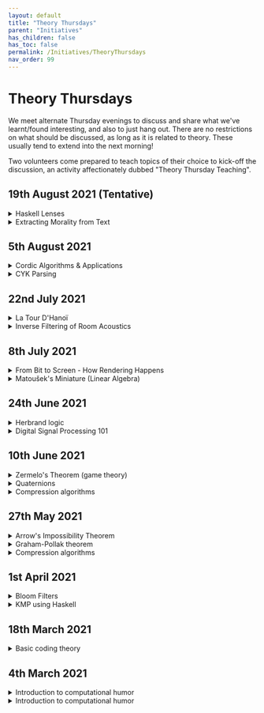 ```yaml
---
layout: default
title: "Theory Thursdays"
parent: "Initiatives"
has_children: false
has_toc: false
permalink: /Initiatives/TheoryThursdays
nav_order: 99
---
```


Theory Thursdays
=================

We meet alternate Thursday evenings to discuss and share what we've learnt/found interesting, and also to just hang out. There are no restrictions on what should be discussed, as long as it is related to theory. These usually tend to extend into the next morning!

Two volunteers come prepared to teach topics of their choice to kick-off the discussion, an activity affectionately dubbed "Theory Thursday Teaching".

## 19th August 2021 (Tentative)

<details>
  <summary>Haskell Lenses</summary>

  + Speaker: Anurudh Peduri
  + Resources: https://artyom.me/lens-over-tea-1
</details>

<details>
  <summary>Extracting Morality from Text</summary>

  + Speaker: Mayank Goel
</details>

## 5th August 2021

<details>
  <summary>Cordic Algorithms & Applications</summary>

  + Speaker: Shashwat Singh
</details>

<details>
  <summary>CYK Parsing</summary>

  + Speaker: Abhinav S Menon
</details>

## 22nd July 2021

<details>
  <summary>La Tour D'Hanoï</summary>

  + Speaker: Bharathi Ramana Joshi
</details>

<details>
  <summary>Inverse Filtering of Room Acoustics</summary>

  + Speaker: Shirley
</details>

## 8th July 2021

<details>
  <summary>From Bit to Screen - How Rendering Happens</summary>

  + Speaker: Kunwar Shaanjeet
</details>

<details>
  <summary>Matoušek's Miniature (Linear Algebra)</summary>

  + Speaker: Athreya C
  + Resources: https://kam.mff.cuni.cz/~matousek/stml-53-matousek-1.pdf
</details>

## 24th June 2021

<details>
  <summary>Herbrand logic</summary>

  + Speaker: L Lakshmanan
  + Resources: http://intrologic.stanford.edu/extras/manifesto.html
</details>

<details>
  <summary>Digital Signal Processing 101</summary>

  + Speaker: Shirley
</details>

## 10th June 2021

<details>
  <summary>Zermelo's Theorem (game theory)</summary>

  + Speaker: Shashwat Goel
</details>

<details>
  <summary>Quaternions</summary>

  + Speaker: Arpan Dasgupta
</details>

<details>
  <summary>Compression algorithms</summary>

  + Speaker: Aman Rojjha
</details>

## 27th May 2021

<details>
  <summary>Arrow's Impossibility Theorem</summary>

  + Speaker: Alapan Chaudhuri
  + Resources: https://en.wikipedia.org/wiki/Arrow%27s_impossibility_theorem
</details>

<details>
  <summary>Graham-Pollak theorem</summary>

  + Speaker: Pratyaksh Gautam
  + Resources: https://en.wikipedia.org/wiki/Graham%E2%80%93Pollak_theorem
</details>

<details>
  <summary>Compression algorithms</summary>

  + Speaker: Aman Rojjha
</details>

## 1st April 2021

<details>
  <summary>Bloom Filters</summary>

  + Speaker: A Kishore Kumar
  + Resources: https://www.flipcode.com/archives/Coding_Bloom_Filters.shtml
</details>

<details>
  <summary>KMP using Haskell</summary>

  + Speaker: Abhinav S Menon
  + Resources: https://chaoxuprime.com/posts/2014-04-11-the-kmp-algorithm-in-haskell.html
</details>

## 18th March 2021

<details>
  <summary>Basic coding theory</summary>

  + Speaker: Athreya C
</details>

## 4th March 2021

<details>
  <summary>Introduction to computational humor</summary>

  + Speaker: Mayank Goel
</details>

<details>
  <summary>Introduction to computational humor</summary>

  + Speaker: Tanishq Chaudhary
</details>
